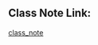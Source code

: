 




## Class Note Link: 

[class_note](https://drive.google.com/file/d/1evUdmRWVJFb0E7NNBEZXKkZQ5zcQ5wLf/view?usp=sharing)

<!-- ## Code Link: 

[code_link](https://github.com/yasin-arafat-05/machine_learning/blob/main/code/44_outlier_percentile_method.ipynb) -->


